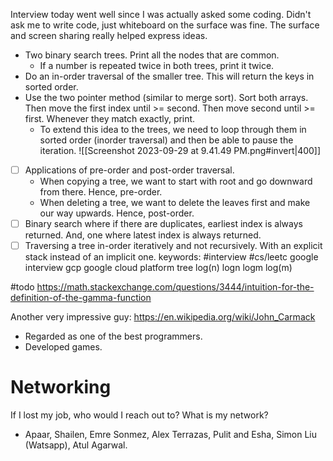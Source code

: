 Interview today went well since I was actually asked some coding. Didn't ask me to write code, just whiteboard on the surface was fine. The surface and screen sharing really helped express ideas.

- Two binary search trees. Print all the nodes that are common.
	- If a number is repeated twice in both trees, print it twice.
- Do an in-order traversal of the smaller tree. This will return the keys in sorted order.
- Use the two pointer method (similar to merge sort). Sort both arrays. Then move the first index until >= second. Then move second until >= first. Whenever they match exactly, print.
	- To extend this idea to the trees, we need to loop through them in sorted order (inorder traversal) and then be able to pause the iteration.
![[Screenshot 2023-09-29 at 9.41.49 PM.png#invert|400]]

- [ ] Applications of pre-order and post-order traversal.
	- When copying a tree, we want to start with root and go downward from there. Hence, pre-order.
	- When deleting a tree, we want to delete the leaves first and make our way upwards. Hence, post-order.
- [ ] Binary search where if there are duplicates, earliest index is always returned. And, one where latest index is always returned.
- [ ] Traversing a tree in-order iteratively and not recursively. With an explicit stack instead of an implicit one.
keywords: #interview #cs/leetc google interview gcp google cloud platform tree log(n) logn logm log(m)

#todo https://math.stackexchange.com/questions/3444/intuition-for-the-definition-of-the-gamma-function

Another very impressive guy: https://en.wikipedia.org/wiki/John_Carmack
- Regarded as one of the best programmers.
- Developed games.

# Networking
If I lost my job, who would I reach out to? What is my network?
- Apaar, Shailen, Emre Sonmez, Alex Terrazas, Pulit and Esha, Simon Liu (Watsapp), Atul Agarwal.